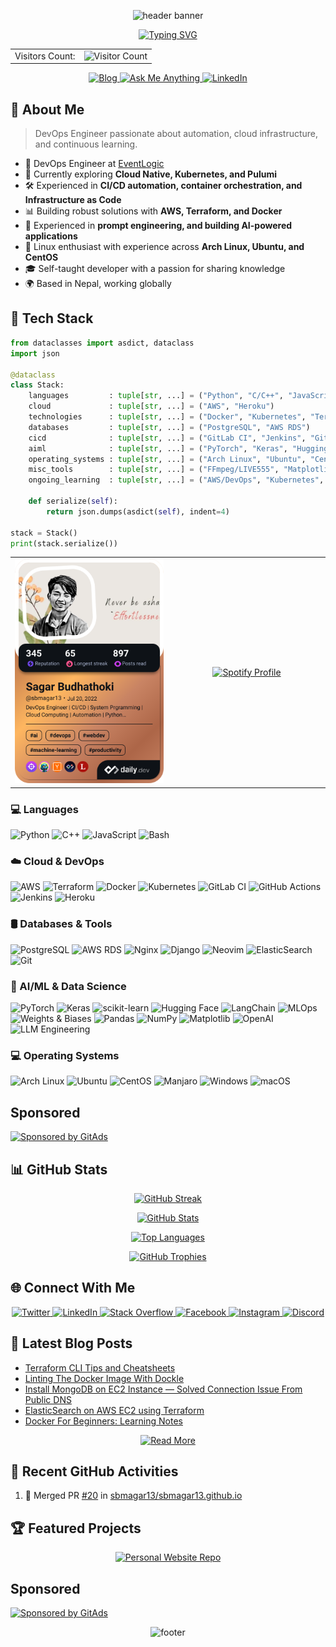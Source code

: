 <!-- Header Banner -->
<p align="center">
  <img src="https://capsule-render.vercel.app/api?type=egg&color=timeGradient&height=200&section=header&text=Sagar%20Budhathoki&fontSize=50&fontAlignY=50&animation=twinkling&fontColor=ffffff" alt="header banner" />
</p>

<!-- Dynamic Typing SVG -->
<p align="center">
  <a href="https://git.io/typing-svg">
    <img src="https://readme-typing-svg.budhathokisagar.com.np?font=Press+Start+2P&size=18&duration=2000&pause=1500&color=2299F7&center=true&vCenter=true&random=true&width=500&lines=Self-taught+DevOps%2FSysOps;Software+Developer;AI%2FML+Enthusiast;Cloud+Native+Explorer;Infrastructure+as+Code+Specialist" alt="Typing SVG" />
  </a>
</p>

<div align="center">
  <table align="center">
    <tr>
      <td align="right">Visitors Count:</td>
      <td align="left"><img src="https://profile-counter.glitch.me/sbmagar13/count.svg" alt="Visitor Count" /></td>
    </tr>
  </table>
</div>

<!-- Quick Links -->
<p align="center">
  <a href="https://blog.budhathokisagar.com.np">
    <img src="https://img.shields.io/badge/Blog-Visit%20My%20Blog-blue?style=for-the-badge&logo=hashnode" alt="Blog" />
  </a>
  <a href="https://github.com/sbmagar13/sbmagar13/issues">
    <img src="https://img.shields.io/badge/Ask%20Me-Anything-1abc9c?style=for-the-badge&logo=github" alt="Ask Me Anything" />
  </a>
  <a href="https://linkedin.com/in/sbmagar13">
    <img src="https://img.shields.io/badge/LinkedIn-Connect-0077B5?style=for-the-badge&logo=linkedin" alt="LinkedIn" />
  </a>
</p>

## 🚀 About Me

> DevOps Engineer passionate about automation, cloud infrastructure, and continuous learning.

- 💼 DevOps Engineer at [EventLogic](http://eventlogic.se/)
- 🌱 Currently exploring **Cloud Native, Kubernetes, and Pulumi**
- 🛠️ Experienced in **CI/CD automation, container orchestration, and Infrastructure as Code**
- 📊 Building robust solutions with **AWS, Terraform, and Docker**
- 🤖 Experienced in **prompt engineering, and building AI-powered applications**
- 🐧 Linux enthusiast with experience across **Arch Linux, Ubuntu, and CentOS**
- 🎓 Self-taught developer with a passion for sharing knowledge
- 🌍 Based in Nepal, working globally

<!-- GitAds-Verify: JKBX57PM4P6M9WKLZ2IH5ZMHSO5RZ14O -->

## 🔧 Tech Stack

```python
from dataclasses import asdict, dataclass
import json

@dataclass
class Stack:
    languages         : tuple[str, ...] = ("Python", "C/C++", "JavaScript")
    cloud             : tuple[str, ...] = ("AWS", "Heroku")
    technologies      : tuple[str, ...] = ("Docker", "Kubernetes", "Terraform", "AWS CDK (Python)")
    databases         : tuple[str, ...] = ("PostgreSQL", "AWS RDS")
    cicd              : tuple[str, ...] = ("GitLab CI", "Jenkins", "GitHub Actions", "AWS CodePipeline")
    aiml              : tuple[str, ...] = ("PyTorch", "Keras", "Hugging Face", "LangChain", "MLOps", "OpenAI", "LLM Engineering")
    operating_systems : tuple[str, ...] = ("Arch Linux", "Ubuntu", "CentOS", "Manjaro", "Windows", "macOS")
    misc_tools        : tuple[str, ...] = ("FFmpeg/LIVE555", "Matplotlib", "BeautifulSoup", "Socket.IO", "Selenium", "Scrapy")
    ongoing_learning  : tuple[str, ...] = ("AWS/DevOps", "Kubernetes", "OpenShift Dev Sandbox", "Pulumi", "Cloud Native", "Go Language")

    def serialize(self):
        return json.dumps(asdict(self), indent=4)

stack = Stack()
print(stack.serialize())
```

<div align="center">
  <table>
    <tr>
      <td align="center" width="50%">
        <img width="300" src="https://github.com/sbmagar13/sbmagar13/blob/main/devcard.png" alt="Dev Card" />
      </td>
      <td align="center" width="50%">
        <a href="https://spotify-github-profile.kittinanx.com/api/view.svg?uid=qzb6mxppi1qt8o50cgkrbyw4v&redirect=true">
          <img src="https://spotify-github-profile.kittinanx.com/api/view.svg?uid=qzb6mxppi1qt8o50cgkrbyw4v&cover_image=true&theme=default&show_offline=true&background_color=121212&interchange=true&bar_color_cover=true" width="300" alt="Spotify Profile"/>
        </a>
      </td>
    </tr>
  </table>
</div>

### 💻 Languages
<p>
  <img src="https://img.shields.io/badge/Python-3776AB?style=for-the-badge&logo=python&logoColor=white" alt="Python" />
  <img src="https://img.shields.io/badge/C%2B%2B-00599C?style=for-the-badge&logo=c%2B%2B&logoColor=white" alt="C++" />
  <img src="https://img.shields.io/badge/JavaScript-F7DF1E?style=for-the-badge&logo=javascript&logoColor=black" alt="JavaScript" />
  <img src="https://img.shields.io/badge/Bash-4EAA25?style=for-the-badge&logo=gnu-bash&logoColor=white" alt="Bash" />
</p>

### ☁️ Cloud & DevOps
<p>
  <img src="https://img.shields.io/badge/AWS-%23FF9900.svg?style=for-the-badge&logo=amazon-aws&logoColor=white" alt="AWS" />
  <img src="https://img.shields.io/badge/terraform-%235835CC.svg?style=for-the-badge&logo=terraform&logoColor=white" alt="Terraform" />
  <img src="https://img.shields.io/badge/docker-%230db7ed.svg?style=for-the-badge&logo=docker&logoColor=white" alt="Docker" />
  <img src="https://img.shields.io/badge/kubernetes-%23326ce5.svg?style=for-the-badge&logo=kubernetes&logoColor=white" alt="Kubernetes" />
  <img src="https://img.shields.io/badge/gitlab%20ci-%23181717.svg?style=for-the-badge&logo=gitlab&logoColor=white" alt="GitLab CI" />
  <img src="https://img.shields.io/badge/github%20actions-%232671E5.svg?style=for-the-badge&logo=githubactions&logoColor=white" alt="GitHub Actions" />
  <img src="https://img.shields.io/badge/jenkins-%232C5263.svg?style=for-the-badge&logo=jenkins&logoColor=white" alt="Jenkins" />
  <img src="https://img.shields.io/badge/Heroku-430098?style=for-the-badge&logo=heroku&logoColor=white" alt="Heroku" />
</p>

### 🛢 Databases & Tools
<p>
  <img src="https://img.shields.io/badge/postgres-%23316192.svg?style=for-the-badge&logo=postgresql&logoColor=white" alt="PostgreSQL" />
  <img src="https://img.shields.io/badge/Amazon%20RDS-527FFF?style=for-the-badge&logo=amazon-rds&logoColor=white" alt="AWS RDS" />
  <img src="https://img.shields.io/badge/nginx-%23009639.svg?style=for-the-badge&logo=nginx&logoColor=white" alt="Nginx" />
  <img src="https://img.shields.io/badge/django-%23092E20.svg?style=for-the-badge&logo=django&logoColor=white" alt="Django" />
  <img src="https://img.shields.io/badge/NeoVim-%2357A143.svg?&style=for-the-badge&logo=neovim&logoColor=white" alt="Neovim" />
  <img src="https://img.shields.io/badge/-ElasticSearch-005571?style=for-the-badge&logo=elasticsearch" alt="ElasticSearch" />
  <img src="https://img.shields.io/badge/git-%23F05033.svg?style=for-the-badge&logo=git&logoColor=white" alt="Git" />
</p>

### 🧠 AI/ML & Data Science
<p>
  <img src="https://img.shields.io/badge/PyTorch-%23EE4C2C.svg?style=for-the-badge&logo=PyTorch&logoColor=white" alt="PyTorch" />
  <img src="https://img.shields.io/badge/Keras-%23D00000.svg?style=for-the-badge&logo=Keras&logoColor=white" alt="Keras" />
  <img src="https://img.shields.io/badge/scikit--learn-%23F7931E.svg?style=for-the-badge&logo=scikit-learn&logoColor=white" alt="scikit-learn" />
  <img src="https://img.shields.io/badge/Hugging%20Face-%23FFD21E.svg?style=for-the-badge" alt="Hugging Face" />
  <img src="https://img.shields.io/badge/LangChain-%2300A3E0.svg?style=for-the-badge" alt="LangChain" />
  <img src="https://img.shields.io/badge/MLOps-%23025E8C.svg?style=for-the-badge" alt="MLOps" />
  <img src="https://img.shields.io/badge/Weights%20%26%20Biases-%23FFBE00.svg?style=for-the-badge&logo=weightsandbiases&logoColor=black" alt="Weights & Biases" />
  <img src="https://img.shields.io/badge/Pandas-%23150458.svg?style=for-the-badge&logo=pandas&logoColor=white" alt="Pandas" />
  <img src="https://img.shields.io/badge/NumPy-%23013243.svg?style=for-the-badge&logo=numpy&logoColor=white" alt="NumPy" />
  <img src="https://img.shields.io/badge/Matplotlib-%23F37626.svg?style=for-the-badge" alt="Matplotlib" />
  <img src="https://img.shields.io/badge/OpenAI-%23412991.svg?style=for-the-badge&logo=openai&logoColor=white" alt="OpenAI" />
  <img src="https://img.shields.io/badge/LLM%20Engineering-%23FF6F61.svg?style=for-the-badge" alt="LLM Engineering" />
</p>

### 💻 Operating Systems
<p>
  <img src="https://img.shields.io/badge/Arch%20Linux-1793D1?style=for-the-badge&logo=arch-linux&logoColor=white" alt="Arch Linux" />
  <img src="https://img.shields.io/badge/Ubuntu-E95420?style=for-the-badge&logo=ubuntu&logoColor=white" alt="Ubuntu" />
  <img src="https://img.shields.io/badge/CentOS-262577?style=for-the-badge&logo=CentOS&logoColor=white" alt="CentOS" />
  <img src="https://img.shields.io/badge/Manjaro-35BF5C?style=for-the-badge&logo=Manjaro&logoColor=white" alt="Manjaro" />
  <img src="https://img.shields.io/badge/Windows-0078D6?style=for-the-badge&logo=windows&logoColor=white" alt="Windows" />
  <img src="https://img.shields.io/badge/mac%20os-000000?style=for-the-badge&logo=macos&logoColor=F0F0F0" alt="macOS" />
</p>

## Sponsored
[![Sponsored by GitAds](https://gitads.dev/v1/ad-serve?source=sbmagar13/sbmagar13@github)](https://gitads.dev/v1/ad-track?source=sbmagar13/sbmagar13@github)



## 📊 GitHub Stats

<p align="center">
  <a href="https://git.io/streak-stats">
    <img src="https://github-readme-streak-stats.herokuapp.com/?user=sbmagar13&theme=tokyonight&hide_border=true" alt="GitHub Streak" />
  </a>
</p>

<p align="center">
  <a href="https://github.com/anuraghazra/github-readme-stats">
    <img src="https://github-readme-stats.vercel.app/api?username=sbmagar13&show_icons=true&theme=tokyonight&hide_border=true&count_private=true" alt="GitHub Stats" />
  </a>
</p>

<p align="center">
  <a href="https://github.com/anuraghazra/github-readme-stats">
    <img src="https://github-readme-stats.vercel.app/api/top-langs/?username=sbmagar13&layout=compact&theme=tokyonight&hide_border=true" alt="Top Languages" />
  </a>
</p>

<p align="center">
  <a href="https://github.com/ryo-ma/github-profile-trophy">
    <img src="https://github-profile-trophy.vercel.app/?username=sbmagar13&theme=nord&column=7&no-frame=true" alt="GitHub Trophies" />
  </a>
</p>

## 🌐 Connect With Me

<p align="center">
  <a href="https://twitter.com/s_agarm_agar" target="_blank">
    <img src="https://img.shields.io/badge/Twitter-%231DA1F2.svg?style=for-the-badge&logo=Twitter&logoColor=white" alt="Twitter" />
  </a>
  <a href="https://linkedin.com/in/sbmagar13" target="_blank">
    <img src="https://img.shields.io/badge/LinkedIn-%230077B5.svg?style=for-the-badge&logo=linkedin&logoColor=white" alt="LinkedIn" />
  </a>
  <a href="https://stackoverflow.com/users/10819100" target="_blank">
    <img src="https://img.shields.io/badge/-Stackoverflow-FE7A16?style=for-the-badge&logo=stack-overflow&logoColor=white" alt="Stack Overflow" />
  </a>
  <a href="https://facebook.com/sbmagar13" target="_blank">
    <img src="https://img.shields.io/badge/Facebook-%231877F2.svg?style=for-the-badge&logo=Facebook&logoColor=white" alt="Facebook" />
  </a>
  <a href="https://instagram.com/sbmagar13" target="_blank">
    <img src="https://img.shields.io/badge/Instagram-%23E4405F.svg?style=for-the-badge&logo=Instagram&logoColor=white" alt="Instagram" />
  </a>
  <a href="https://discord.com/users/sbmagar13" target="_blank">
    <img src="https://img.shields.io/badge/Discord-%235865F2.svg?style=for-the-badge&logo=discord&logoColor=white" alt="Discord" />
  </a>
</p>

## 📝 Latest Blog Posts

<!-- BLOG-POST-LIST:START -->
- [Terraform CLI Tips and Cheatsheets](https://blog.budhathokisagar.com.np/terraform-cli-tips-and-cheatsheets)
- [Linting The Docker Image With Dockle](https://blog.budhathokisagar.com.np/linting-the-docker-image-with-dockle)
- [Install MongoDB on EC2 Instance — Solved Connection Issue From Public DNS](https://blog.budhathokisagar.com.np/install-mongodb-on-ec2-instance-solved-connection-issue-from-public-dns)
- [ElasticSearch on AWS EC2 using Terraform](https://blog.budhathokisagar.com.np/elasticsearch-on-aws-ec2-using-terraform)
- [Docker For Beginners: Learning Notes](https://blog.budhathokisagar.com.np/docker-for-beginners-cheatsheet)
<!-- BLOG-POST-LIST:END -->

<p align="center">
  <a href="https://blog.budhathokisagar.com.np">
    <img src="https://img.shields.io/badge/Read%20More-Visit%20My%20Blog-blue?style=for-the-badge&logo=hashnode" alt="Read More" />
  </a>
</p>

## 🔄 Recent GitHub Activities

<!--START_SECTION:activity-->
1. 🎉 Merged PR [#20](https://github.com/sbmagar13/sbmagar13.github.io/pull/20) in [sbmagar13/sbmagar13.github.io](https://github.com/sbmagar13/sbmagar13.github.io)
<!--END_SECTION:activity-->

## 🏆 Featured Projects

<p align="center">
  <a href="https://github.com/sbmagar13/sbmagar13.github.io">
    <img src="https://github-readme-stats.vercel.app/api/pin/?username=sbmagar13&repo=sbmagar13.github.io&theme=tokyonight&hide_border=true" alt="Personal Website Repo" />
  </a>
  <!-- Add more featured projects as needed -->
</p>

## Sponsored
[![Sponsored by GitAds](https://gitads.dev/v1/ad-serve?source=sbmagar13/sbmagar13@github)](https://gitads.dev/v1/ad-track?source=sbmagar13/sbmagar13@github)

<!-- Footer -->
<p align="center">
  <img src="https://capsule-render.vercel.app/api?type=waving&color=gradient&height=100&section=footer" alt="footer" />
</p>
